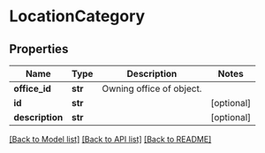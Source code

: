 # LocationCategory

## Properties
Name | Type | Description | Notes
------------ | ------------- | ------------- | -------------
**office_id** | **str** | Owning office of object. | 
**id** | **str** |  | [optional] 
**description** | **str** |  | [optional] 

[[Back to Model list]](../README.md#documentation-for-models) [[Back to API list]](../README.md#documentation-for-api-endpoints) [[Back to README]](../README.md)

